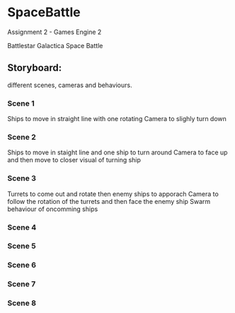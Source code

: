 # SpaceBattle
Assignment 2 - Games Engine 2

Battlestar Galactica Space Battle

## Storyboard:

different scenes, cameras and behaviours.

### Scene 1
Ships to move in straight line with one rotating 
Camera to slighly turn down

### Scene 2
Ships to move in staight line and one ship to turn around
Camera to face up and then move to closer visual of turning ship

### Scene 3
Turrets to come out and rotate then enemy ships to apporach 
Camera to follow the rotation of the turrets and then face the enemy ship
Swarm behaviour of oncomming ships

### Scene 4


### Scene 5


### Scene 6


### Scene 7


### Scene 8
